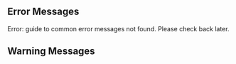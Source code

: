 ## Error Messages

Error: guide to common error messages not found. Please check back later.

## Warning Messages